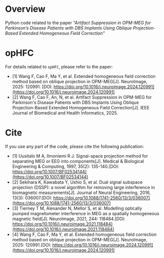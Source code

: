 # Overview

Python code related to the paper *"Artifact Suppression in OPM-MEG for Parkinson’s Disease Patients with DBS Implants Using Oblique Projection-Based Extended Homogeneous Field Correction"*


# opHFC
For details related to `opHFC`, please refer to the paper: 


- [1] Wang F, Cao F, Ma Y, et al. Extended homogeneous field correction method based on oblique projection in OPM-MEG[J]. NeuroImage, 2025: 120991.
 [DOI: https://doi.org/10.1016/j.neuroimage.2024.120991](https://doi.org/10.1016/j.neuroimage.2024.120991)
- [2] Wang F, Cao F, An, N, et al. Artifact Suppression in OPM-MEG for Parkinson's Disease Patients with DBS Implants Using Oblique Projection-Based Extended Homogeneous Field Correction[J]. IEEE Journal of Biomedical and Health Informatics, 2025.


# Cite
If you use any part of the code, please cite the following publication:


- [1] Uusitalo M A, Ilmoniemi R J. Signal-space projection method for separating MEG or EEG into components[J]. Medical & Biological Engineering & Computing, 1997, 35(2): 135-140.[DOI: https://doi.org/10.1007/BF02534144](https://doi.org/10.1007/BF02534144)
- [2] Sekihara K, Kawabata Y, Ushio S, et al. Dual signal subspace projection (DSSP): a novel algorithm for removing large interference in biomagnetic measurements[J]. Journal of Neural Engineering, 2016, 13(3): 036007.[DOI: https://doi.org/10.1088/1741-2560/13/3/036007](https://doi.org/10.1088/1741-2560/13/3/036007)
- [3] Tierney T M, Alexander N, Mellor S, et al. Modelling optically pumped magnetometer interference in MEG as a spatially homogeneous magnetic field[J]. NeuroImage, 2021, 244: 118484.[DOI: https://doi.org/10.1016/j.neuroimage.2021.118484](https://doi.org/10.1016/j.neuroimage.2021.118484)
- [4] Wang F, Cao F, Ma Y, et al. Extended homogeneous field correction method based on oblique projection in OPM-MEG[J]. NeuroImage, 2025: 120991.[DOI: https://doi.org/10.1016/j.neuroimage.2024.120991](https://doi.org/10.1016/j.neuroimage.2024.120991)






